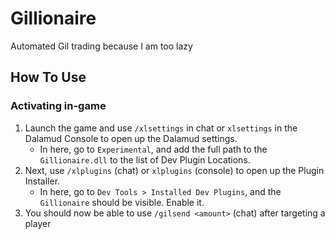 # Gillionaire

Automated Gil trading because I am too lazy

## How To Use

### Activating in-game

1. Launch the game and use `/xlsettings` in chat or `xlsettings` in the Dalamud Console to open up the Dalamud settings.
    * In here, go to `Experimental`, and add the full path to the `Gillionaire.dll` to the list of Dev Plugin Locations.
2. Next, use `/xlplugins` (chat) or `xlplugins` (console) to open up the Plugin Installer.
    * In here, go to `Dev Tools > Installed Dev Plugins`, and the `Gillionaire` should be visible. Enable it.
3. You should now be able to use `/gilsend <amount>` (chat) after targeting a player
